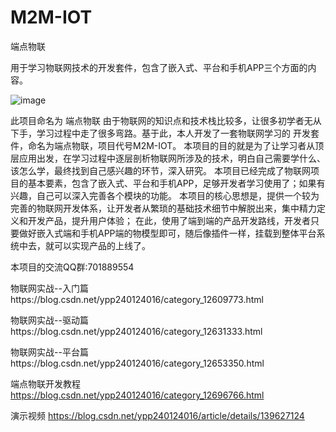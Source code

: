 # M2M-IOT
 端点物联

用于学习物联网技术的开发套件，包含了嵌入式、平台和手机APP三个方面的内容。

![image](https://github.com/user-attachments/assets/3efa4ae6-5817-417e-a75c-7f9dcd7cd241)


此项目命名为 端点物联 由于物联网的知识点和技术栈比较多，让很多初学者无从下手，学习过程中走了很多弯路。基于此，本人开发了一套物联网学习的 开发套件，命名为端点物联，项目代号M2M-IOT。 本项目的目的就是为了让学习者从顶层应用出发，在学习过程中逐层剖析物联网所涉及的技术，明白自己需要学什么、该怎么学，最终找到自己感兴趣的环节，深入研究。 本项目已经完成了物联网项目的基本要素，包含了嵌入式、平台和手机APP，足够开发者学习使用了；如果有兴趣，自己可以深入完善各个模块的功能。 本项目的核心思想是，提供一个较为完善的物联网开发体系，让开发者从繁琐的基础技术细节中解脱出来，集中精力定义和开发产品，提升用户体验； 在此，使用了端到端的产品开发路线，开发者只要做好嵌入式端和手机APP端的物模型即可，随后像插件一样，挂载到整体平台系统中去，就可以实现产品的上线了。

 本项目的交流QQ群:701889554

物联网实战--入门篇https://blog.csdn.net/ypp240124016/category_12609773.html

物联网实战--驱动篇https://blog.csdn.net/ypp240124016/category_12631333.html

物联网实战--平台篇https://blog.csdn.net/ypp240124016/category_12653350.html

端点物联开发教程 https://blog.csdn.net/ypp240124016/category_12696766.html

演示视频 https://blog.csdn.net/ypp240124016/article/details/139627124

